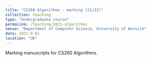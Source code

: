 ```yaml
---
title: "CS260 Algorithms - marking (21/22)"
collection: teaching
type: "Undergraduate course"
permalink: /teaching/2021-algorithms
venue: "Department of Computer Science, University of Warwick"
date: 2021-9-01
location: "UK"
---
```


Marking manuscripts for CS260 Algorithms.

